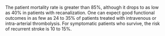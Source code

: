 The patient mortality rate is greater than 85%, although it drops to as low as 40% in patients with recanalization. One can expect good functional outcomes in as few as 24 to 35% of patients treated with intravenous or intra-arterial thrombolysis. For symptomatic patients who survive, the risk of recurrent stroke is 10 to 15%.